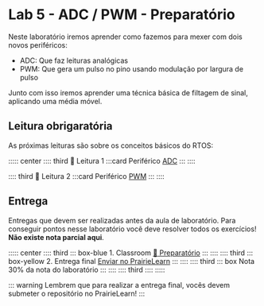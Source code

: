 # Lab 5 - ADC / PWM - Preparatório <Badge type="info" text="30% da nota de lab" /> 

Neste laboratório iremos aprender como fazemos para mexer com dois novos periféricos:

- ADC: Que faz leituras analógicas
- PWM: Que gera um pulso no pino usando modulação por largura de pulso 

Junto com isso iremos aprender uma técnica básica de filtagem de sinal, aplicando uma média móvel. 

## Leitura obrigaratória

As próximas leituras são sobre os conceitos básicos do RTOS:

::::: center
:::: third  📖 Leitura 1
:::card Periférico [ADC](/guides/pico-adc)
:::
::::

:::: third  📖 Leitura 2
:::card Periférico [PWM](/guides/pico-pwm)
:::
::::

## Entrega

Entregas que devem ser realizadas antes da aula de laboratório. Para conseguir pontos nesse laboratório você deve resolver todos os exercícios! **Não existe nota parcial aqui**.

::::: center
:::: third 
::: box-blue 1. Classroom
[:memo: Preparatório](https://classroom.github.com/a/yhG_vRYM)
:::
::::
:::: third
::: box-yellow 2. Entrega final
[Enviar no PrairieLearn](https://us.prairielearn.com/pl/course_instance/188020)
:::
::::
:::: third
::: box Nota
30% da nota do laboratório
:::
::::
:::: third
::::
:::::

::: warning
Lembrem que para realizar a entrega final, vocês devem submeter o repositório no  PrairieLearn!
:::
